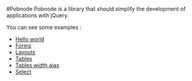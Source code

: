 #Pobnode
Pobnode is a library that should simplify the development of applications
with jQuery.


You can see  some examples :
* [Hello world](/examples/index.html) 
* [Forms](/examples/form.html)
* [Layouts](/examples/layout.html)
* [Tables](/examples/table.html)
* [Tables width ajax](/examples/tableAjax.html)
* [Select](/examples/select.html)

